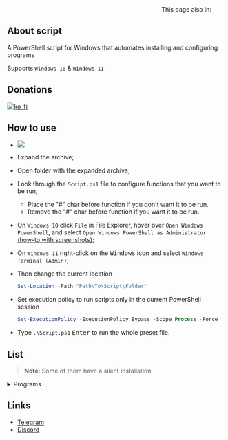 <div align="right">
  This page also in:
  <a title="Русский" href="README_ru-ru.md"><img src="https://upload.wikimedia.org/wikipedia/commons/f/f3/Flag_of_Russia.svg" height="11px"/></a>
  <a title="Українська" href="README_uk-ua.md"><img src="https://upload.wikimedia.org/wikipedia/commons/4/49/Flag_of_Ukraine.svg" height="11px"/></a>
</div>

## About script

A PowerShell script for Windows that automates installing and configuring programs

Supports `Windows 10` & `Windows 11`

## Donations

[![ko-fi](https://www.ko-fi.com/img/githubbutton_sm.svg)](https://ko-fi.com/lowlife)

## How to use

* <a href="https://github.com/lowl1f3/Script/archive/refs/heads/main.zip"><img src="https://img.shields.io/badge/Download-%20ZIP-green&?style=for-the-badge"/></a>
* Expand the archive;
* Open folder with the expanded archive;
* Look through the `Script.ps1` file to configure functions that you want to be run;
  * Place the "#" char before function if you don't want it to be run.
  * Remove the "#" char before function if you want it to be run.
* On `Windows 10` click `File` in File Explorer, hover over `Open Windows PowerShell`, and select `Open Windows PowerShell as Administrator` [(how-to with screenshots)](https://www.howtogeek.com/662611/9-ways-to-open-powershell-in-windows-10/);
* On `Windows 11` right-click on the <kbd>Windows</kbd> icon and select `Windows Terminal (Admin)`;
* Then change the current location

  ```powershell
  Set-Location -Path "Path\To\Script\Folder"
  ```

* Set execution policy to run scripts only in the current PowerShell session

  ```powershell
  Set-ExecutionPolicy -ExecutionPolicy Bypass -Scope Process -Force
  ```

* Type `.\Script.ps1` <kbd>Enter</kbd> to run the whole preset file.

## List

> **Note**: Some of them have a silent installation

<details>
  <summary>Programs</summary>

* [Telegram](https://desktop.telegram.org)
* [Spotify](https://www.spotify.com/download/windows)
* [Discord](https://discord.com/download)
  * [BetterDiscord](https://betterdiscord.app), [plugins](https://github.com/lowl1f3/Script/blob/main/src/Module/Source.psm1#L294) & [themes](https://github.com/lowl1f3/Script/blob/main/src/Module/Source.psm1#L397)
* [Steam](https://store.steampowered.com/about)
* [Google Chrome](https://chromeenterprise.google/browser/download/#windows-tab)
* [NanaZip](https://github.com/M2Team/NanaZip)
* [Cursor](https://www.deviantart.com/jepricreations/art/Windows-11-Cursors-Concept-v2-886489356)
* [Notepad++](https://notepad-plus-plus.org/downloads)
* [GitHub Desktop](https://desktop.github.com)
* [Visual Stutio Community](https://visualstudio.microsoft.com/#vs-section)
* [Visual Stutio Code](https://code.visualstudio.com/Download)
* [TeamSpeak 3](https://teamspeak.com/en/downloads)
* [qBittorrent](https://www.qbittorrent.org/download.php)
* [Adobe Creative Cloud](https://creativecloud.adobe.com/en/apps/download/creative-cloud)
* [Java 8(JRE)](https://www.java.com/en/download) & [Java 19(JDK)](https://www.oracle.com/java/technologies/downloads/#jdk19-windows)
* [WireGuard](https://www.wireguard.com/install)
* [Customizable](https://github.com/farag2/Office) Microsoft Office
  * Word, Excel, PowerPoint, Outlook
* [Sophia Script](https://github.com/farag2/Sophia-Script-for-Windows)
  * [System Requirements](https://github.com/farag2/Sophia-Script-for-Windows#system-requirements)
</details>

## Links

* [Telegram](https://t.me/lowlif3)
* [Discord](https://discord.com/users/330825971835863042)
